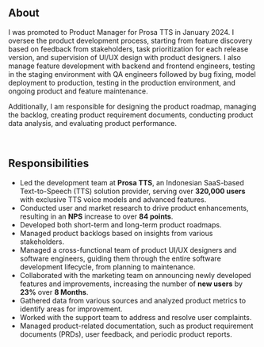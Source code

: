 ## About

I was promoted to Product Manager for Prosa TTS in January 2024. I oversee the product development process, starting from feature discovery based on feedback from stakeholders, task prioritization for each release version, and supervision of UI/UX design with product designers. I also manage feature development with backend and frontend engineers, testing in the staging environment with QA engineers followed by bug fixing, model deployment to production, testing in the production environment, and ongoing product and feature maintenance.

Additionally, I am responsible for designing the product roadmap, managing the backlog, creating product requirement documents, conducting product data analysis, and evaluating product performance.

<br/>

## Responsibilities

- Led the development team at **Prosa TTS**, an Indonesian SaaS-based Text-to-Speech (TTS) solution provider, serving over **320,000 users** with exclusive TTS voice models and advanced features.
- Conducted user and market research to drive product enhancements, resulting in an **NPS** increase to over **84 points**.
- Developed both short-term and long-term product roadmaps.
- Managed product backlogs based on insights from various stakeholders.
- Managed a cross-functional team of product UI/UX designers and software engineers, guiding them through the entire software development lifecycle, from planning to maintenance.
- Collaborated with the marketing team on announcing newly developed features and improvements, increasing the number of **new users** by **23%** over **8 Months**.
- Gathered data from various sources and analyzed product metrics to identify areas for improvement.
- Worked with the support team to address and resolve user complaints.
- Managed product-related documentation, such as product requirement documents (PRDs), user feedback, and periodic product reports.
